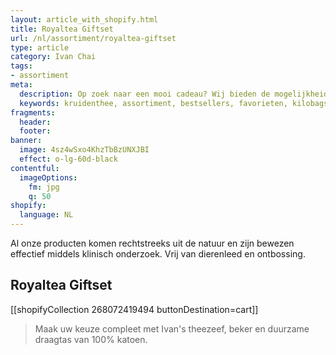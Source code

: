 ```yaml
---
layout: article_with_shopify.html
title: Royaltea Giftset
url: /nl/assortiment/royaltea-giftset
type: article
category: Ivan Chai
tags:
- assortiment
meta:
  description: Op zoek naar een mooi cadeau? Wij bieden de mogelijkheid pakketten te upgraden met een theezeef, beker en duurzame draagtas van 100% katoen.
  keywords: kruidenthee, assortiment, bestsellers, favorieten, kilobags, inzichten, geschenkdoos, cadeau, katoen, draagtas, beker, theezeef
fragments:
  header:
  footer:
banner:
  image: 4sz4wSxo4KhzTbBzUNXJBI
  effect: o-lg-60d-black
contentful:
  imageOptions:
    fm: jpg
    q: 50
shopify:
  language: NL
---
```

Al onze producten komen rechtstreeks uit de natuur en zijn bewezen effectief middels klinisch onderzoek. Vrij van dierenleed en ontbossing.

## Royaltea Giftset

[[shopifyCollection 268072419494 buttonDestination=cart]]

> Maak uw keuze compleet met Ivan's theezeef, beker en duurzame draagtas van 100% katoen.
